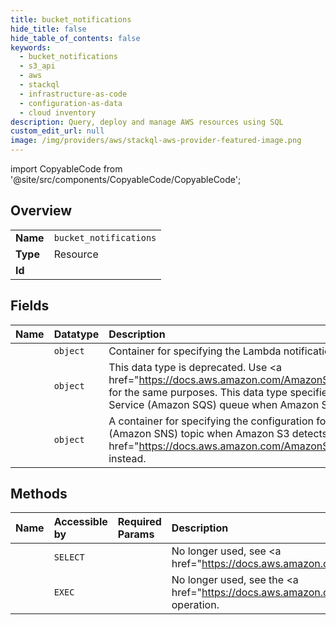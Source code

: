 ```yaml
---
title: bucket_notifications
hide_title: false
hide_table_of_contents: false
keywords:
  - bucket_notifications
  - s3_api
  - aws    
  - stackql
  - infrastructure-as-code
  - configuration-as-data
  - cloud inventory
description: Query, deploy and manage AWS resources using SQL
custom_edit_url: null
image: /img/providers/aws/stackql-aws-provider-featured-image.png
---
```


import CopyableCode from '@site/src/components/CopyableCode/CopyableCode';




## Overview
<table><tbody>
<tr><td><b>Name</b></td><td><code>bucket_notifications</code></td></tr>
<tr><td><b>Type</b></td><td>Resource</td></tr>
<tr><td><b>Id</b></td><td><CopyableCode code="aws.s3_api.bucket_notifications" /></td></tr>
</tbody></table>

## Fields
| Name | Datatype | Description |
|:-----|:---------|:------------|
| <CopyableCode code="CloudFunctionConfiguration" /> | `object` | Container for specifying the Lambda notification configuration. |
| <CopyableCode code="QueueConfiguration" /> | `object` | This data type is deprecated. Use &lt;a href="https://docs.aws.amazon.com/AmazonS3/latest/API/API_QueueConfiguration.html"&gt;QueueConfiguration&lt;/a&gt; for the same purposes. This data type specifies the configuration for publishing messages to an Amazon Simple Queue Service (Amazon SQS) queue when Amazon S3 detects specified events.  |
| <CopyableCode code="TopicConfiguration" /> | `object` | A container for specifying the configuration for publication of messages to an Amazon Simple Notification Service (Amazon SNS) topic when Amazon S3 detects specified events. This data type is deprecated. Use &lt;a href="https://docs.aws.amazon.com/AmazonS3/latest/API/API_TopicConfiguration.html"&gt;TopicConfiguration&lt;/a&gt; instead. |
## Methods
| Name | Accessible by | Required Params | Description |
|:-----|:--------------|:----------------|:------------|
| <CopyableCode code="bucket_notifications_Get" /> | `SELECT` | <CopyableCode code="bucket, region" /> |  No longer used, see &lt;a href="https://docs.aws.amazon.com/AmazonS3/latest/API/API_GetBucketNotificationConfiguration.html"&gt;GetBucketNotificationConfiguration&lt;/a&gt;. |
| <CopyableCode code="bucket_notifications_Put" /> | `EXEC` | <CopyableCode code="bucket, region" /> |  No longer used, see the &lt;a href="https://docs.aws.amazon.com/AmazonS3/latest/API/API_PutBucketNotificationConfiguration.html"&gt;PutBucketNotificationConfiguration&lt;/a&gt; operation. |
